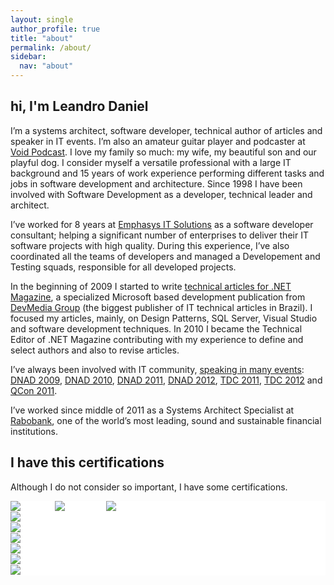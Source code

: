 ```yaml
---
layout: single
author_profile: true
title: "about"
permalink: /about/
sidebar:
  nav: "about"
---
```


## hi, I'm Leandro Daniel

I’m a systems architect, software developer, technical author of articles and speaker in IT events. I’m also an amateur guitar player and podcaster at [Void Podcast](http://voidpodcast.com/). I love my family so much: my wife, my beautiful son and our playful dog. I consider myself a versatile professional with a large IT background and 15 years of work experience performing different tasks and jobs in software development and architecture. Since 1998 I have been involved with Software Development as a developer, technical leader and architect.

I’ve worked for 8 years at [Emphasys IT Solutions](http://www.emphasys.com.br) as a software developer consultant; helping a significant number of enterprises to deliver their IT software projects with high quality. During this experience, I’ve also coordinated all the teams of developers and managed a Developement and Testing squads, responsible for all developed projects.

In the beginning of 2009 I started to write [technical articles for .NET Magazine](http://leandrodaniel.com/artigo/), a specialized Microsoft based development publication from [DevMedia Group](https://www.devmedia.com.br/perfil/leandro-daniel-1) (the biggest publisher of IT technical articles in Brazil). I focused my articles, mainly, on Design Patterns, SQL Server, Visual Studio and software development techniques. In 2010 I became the Technical Editor of .NET Magazine contributing with my experience to define and select authors and also to revise articles.

I’ve always been involved with IT community, [speaking in many events](http://reverb.leandrodaniel.com/category/Palestras): [DNAD 2009](http://leandrodaniel.com/category/net-architects/), [DNAD 2010](http://leandrodaniel.com/category/net-architects/), [DNAD 2011](http://leandrodaniel.com/category/net-architects/), [DNAD 2012](http://leandrodaniel.com/category/net-architects/), [TDC 2011](http://leandrodaniel.com/category/eventos/), [TDC 2012](http://leandrodaniel.com/category/eventos/) and [QCon 2011](http://leandrodaniel.com/?s=qconsp). 

I’ve worked since middle of 2011 as a Systems Architect Specialist at [Rabobank](http://www.rabobank.com), one of the world’s most leading, sound and sustainable financial institutions.

## I have this certifications

Although I do not consider so important, I have some certifications.

<div style="border:0px; background-color:#FFFFFF; color:#FFFFFF;">
  <img src="http://leandrodaniel.com/wp-content/uploads/2012/10/MCP.gif " alt="MCP" title="MCP" />&nbsp;&nbsp;&nbsp;&nbsp;&nbsp;&nbsp;<img src="http://leandrodaniel.com/wp-content/uploads/2012/10/MCAD.gif" alt="MCAD" title="MCAD" />&nbsp;&nbsp;&nbsp;&nbsp;&nbsp;&nbsp;<img src="http://leandrodaniel.com/wp-content/uploads/2012/10/MCSD.gif" alt="MCSD" title="MCSD" /> 
  <br/>
  <img src="http://leandrodaniel.com/wp-content/uploads/2012/10/MCITPrgb_1257.png" alt="MCITP" title="MCITP" />
  <br/>
  <img src="http://leandrodaniel.com/wp-content/uploads/2012/10/mct.png" alt="MCT" title="MCT" />
  <br/>
  <img src="http://leandrodaniel.com/wp-content/uploads/2012/10/MCTSrgb_1271_1.png" alt="MCTS" title="MCTS" />
  <br/>
  <img src="http://leandrodaniel.com/wp-content/uploads/2012/10/csm.png" alt="CSM" title="CSM" />
  <br/>
  <img src="http://leandrodaniel.com/wp-content/uploads/2014/06/PRINCE2-Practitioner-Training.jpg" alt="PRINCE2" title="PRINCE2" />
  <br/>
  <img src="http://leandrodaniel.com/wp-content/uploads/2014/06/PRINCE2-Foundation-Training.jpg" alt="PRINCE2" title="PRINCE2" />      
</div>

